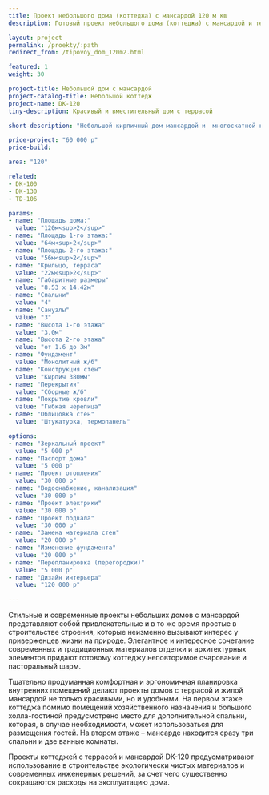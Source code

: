 ```yaml
---
title: Проект небольшого дома (коттеджа) с мансардой 120 м кв
description: Готовый проект небольшого дома (коттеджа) с мансардой и террасой, из кирпича, газобетона или пеноблоков. Площадь&#58; 120 м.кв.

layout: project
permalink: /proekty/:path
redirect_from: /tipovoy_dom_120m2.html

featured: 1
weight: 30

project-title: Небольшой дом с мансардой
project-catalog-title: Небольшой коттедж
project-name: DK-120
tiny-description: Красивый и вместительный дом с террасой

short-description: "Небольшой кирпичный дом мансардой и  многоскатной крышей это долговечное и прочное жилье. Крыльцо на входе украшают плоские резные балясины из дерева. Окна оформлены декоративными элементами и кашпо для цветов. Из просторной гостиной вы попадаете на застекленную террасу, которая может иметь отопление и вентиляцию, что сделает ее комфортной как жарким летом, так и холодной зимой."

price-project: "60 000 р"
price-build:

area: "120"

related:
- DK-100
- DK-130
- TD-106

params:
- name: "Площадь дома:"
  value: "120м<sup>2</sup>"
- name: "Площадь 1-го этажа:"
  value: "64м<sup>2</sup>"
- name: "Площадь 2-го этажа:"
  value: "56м<sup>2</sup>"
- name: "Крыльцо, терраса"
  value: "22м<sup>2</sup>"
- name: "Габаритные размеры"
  value: "8.53 x 14.42м"
- name: "Спальни"
  value: "4"
- name: "Санузлы"
  value: "3"
- name: "Высота 1-го этажа"
  value: "3.0м"
- name: "Высота 2-го этажа"
  value: "от 1.6 до 3м"
- name: "Фундамент"
  value: "Монолитный ж/б"
- name: "Конструкция стен"
  value: "Кирпич 380мм"
- name: "Перекрытия"
  value: "Сборные ж/б"
- name: "Покрытие кровли"
  value: "Гибкая черепица"
- name: "Облицовка стен"
  value: "Штукатурка, термопанель"

options:
- name: "Зеркальный проект"
  value: "5 000 р"
- name: "Паспорт дома"
  value: "5 000 р"
- name: "Проект отопления"
  value: "30 000 р"
- name: "Водоснабжение, канализация"
  value: "30 000 р"
- name: "Проект электрики"
  value: "30 000 р"
- name: "Проект подвала"
  value: "30 000 р"
- name: "Замена материала стен"
  value: "20 000 р"
- name: "Изменение фундамента"
  value: "20 000 р"
- name: "Перепланировка (перегородки)"
  value: "5 000 р"
- name: "Дизайн интерьера"
  value: "120 000 р"
  
---
```

Стильные и современные проекты небольших домов с мансардой представляют собой привлекательные и в то же время простые в строительстве строения, которые неизменно вызывают интерес у приверженцев жизни на природе. Элегантное и интересное сочетание современных и традиционных материалов отделки и архитектурных элементов придают готовому коттеджу неповторимое очарование и пасторальный шарм.

Тщательно продуманная комфортная и эргономичная планировка внутренних помещений делают проекты домов с террасой и жилой мансардой не только красивыми, но и удобными. На первом этаже коттеджа помимо помещений хозяйственного назначения и большого холла-гостиной предусмотрено место для дополнительной спальни, которая, в случае необходимости, может использоваться для размещения гостей. На втором этаже – мансарде находится сразу три спальни и две ванные комнаты.

Проекты коттеджей с террасой и мансардой DK-120 предусматривают использование в строительстве экологически чистых материалов и современных инженерных решений, за счет чего существенно сокращаются расходы на эксплуатацию дома.